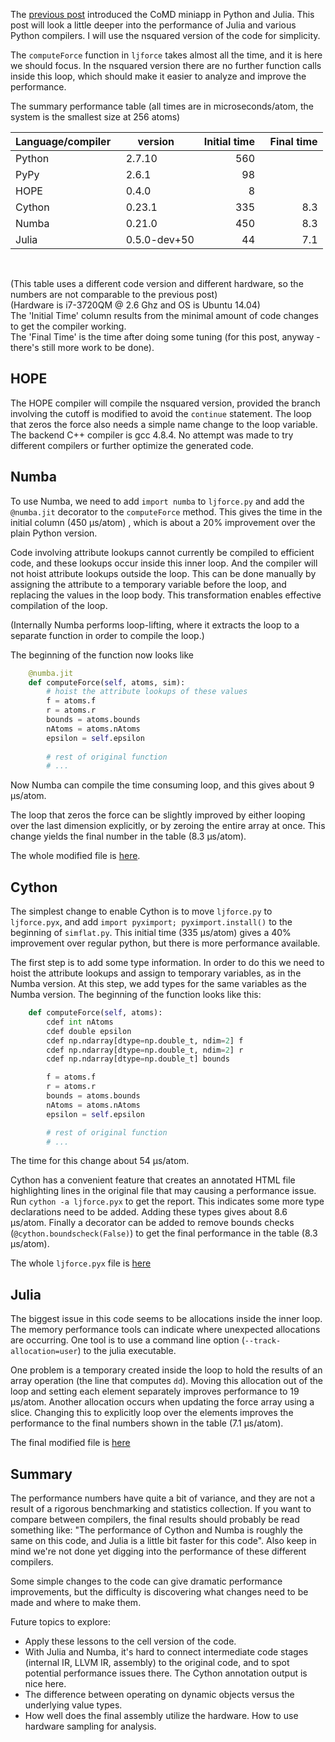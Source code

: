 <!-- 
.. title: First Performance Improvements
.. slug: first-performance-improvements
.. date: 2015-09-17 23:48:00 UTC-05:00
.. tags:  julia, python, Numba, PyPy, cython
.. category: 
.. link: 
.. description: 
.. type: text
-->

The [previous post](http://markdewing.github.io/blog/posts/comparing-languages-with-miniapps/) introduced the CoMD miniapp in Python and Julia.
This post will look a little deeper into the performance of Julia and various Python compilers.
I will use the nsquared version of the code for simplicity.

The `computeForce` function in `ljforce` takes almost all the time, and it is here we should focus.
In the nsquared version there are no further function calls inside this loop, which should make it
easier to analyze and improve the performance.

The summary performance table (all times are in microseconds/atom, the system is the smallest size at 256 atoms)

<!-- from laptop -->
| Language/compiler&nbsp;&nbsp; | version &nbsp;&nbsp;| Initial time | &nbsp;&nbsp;Final time|
|-------------------|--------------|--------------:|------------:|
| Python            | 2.7.10       | 560          |            |
| PyPy              | 2.6.1        |  98          |            |
| HOPE              | 0.4.0        |   8          |            |   
| Cython            | 0.23.1       | 335          |   8.3      |  
| Numba             | 0.21.0       | 450          |   8.3      |
| Julia             | 0.5.0-dev+50 |  44          |   7.1      |

<!-- From desktop 
| Python            | 2.7.10  | 438          |            |
| PyPy              |         |  84          |            |
| HOPE              |         |   7          |            |
| Cython            |         | 329          |  49        |
| Numba             |         | 405          |   7        |
| Julia             |         |  45          |  19        |
-->

<br/>

(This table uses a different code version and different hardware, so the numbers are not comparable to the previous post)
<br/>
(Hardware is i7-3720QM @ 2.6 Ghz and OS is Ubuntu 14.04)
<br/>
The 'Initial Time' column results from the minimal amount of code changes to get the compiler working.
<br/>
The 'Final Time' is the time after doing some tuning (for this post, anyway - there's still more work to be done).

<!--The level of tuning in this post is about adding type information and removing temporary memory allocations.
Further investigation of the generated intermediate and assembly code is yet to be done.
-->

## HOPE
The HOPE compiler will compile the nsquared version, provided the branch involving the cutoff is modified to avoid the `continue` statement.
The loop that zeros the force also needs a simple name change to the loop variable.
The backend C++ compiler is gcc 4.8.4.  No attempt was made to try different compilers or further optimize the generated code.


## Numba

To use Numba, we need to add `import numba` to `ljforce.py` and add the `@numba.jit` decorator to the `computeForce` method.
This gives the time in the initial column (450 &mu;s/atom) , which is about a 20% improvement over the plain Python version.

Code involving attribute lookups cannot currently be compiled to efficient code, and these lookups occur inside this inner loop.
And the compiler will not hoist attribute lookups outside the loop.
This can be done manually by assigning the attribute to a temporary variable before the loop, and replacing the values in the loop body. 
This transformation enables effective compilation of the loop.

(Internally Numba performs loop-lifting, where it extracts the loop to a separate function in order to compile the loop.)

<!--Loop-lifting is a way for Numba to extract a loop into a separate function in order to compile the loop.-->

The beginning of the function now looks like

```python
    @numba.jit
    def computeForce(self, atoms, sim):
        # hoist the attribute lookups of these values
        f = atoms.f
        r = atoms.r
        bounds = atoms.bounds
        nAtoms = atoms.nAtoms
        epsilon = self.epsilon
        
        # rest of original function
        # ...
```

Now Numba can compile the time consuming loop, and this gives about 9 &mu;s/atom.

The loop that zeros the force can be slightly improved by either looping over the last dimension
explicitly, or by zeroing the entire array at once.  This change yields the final number in the table (8.3 &mu;s/atom).

The whole modified file is [here](https://gist.github.com/markdewing/eb0bf52ea1b71995150a).


## Cython

The simplest change to enable Cython is to move `ljforce.py` to `ljforce.pyx`, and add `import pyximport; pyximport.install()` to the beginning of `simflat.py`.
This initial time (335 &mu;s/atom) gives a 40% improvement over regular python, but there is more performance available.

The first step is to add some type information.
In order to do this we need to hoist the attribute lookups and assign to temporary variables, as in the Numba version.
At this step, we add types for the same variables as the Numba version.
The beginning of the function looks like this:

```python
    def computeForce(self, atoms):
        cdef int nAtoms
        cdef double epsilon
        cdef np.ndarray[dtype=np.double_t, ndim=2] f
        cdef np.ndarray[dtype=np.double_t, ndim=2] r
        cdef np.ndarray[dtype=np.double_t] bounds

        f = atoms.f
        r = atoms.r
        bounds = atoms.bounds
        nAtoms = atoms.nAtoms
        epsilon = self.epsilon

        # rest of original function
        # ...
```

The time for this change about 54 &mu;s/atom.

Cython has a convenient feature that creates an annotated HTML file highlighting lines in the 
original file that may causing a performance issue.  Run `cython -a ljforce.pyx` to get the report.
This indicates some more type declarations need to be added.
Adding these types gives about 8.6 &mu;s/atom.   Finally a decorator can be added to remove bounds checks (`@cython.boundscheck(False)`) to get the final performance in the table (8.3 &mu;s/atom).

The whole `ljforce.pyx` file is [here](https://gist.github.com/markdewing/7017e23c883a2bd297cb)


## Julia
The biggest issue in this code seems to be allocations inside the inner loop.
The memory performance tools can indicate where unexpected allocations are occurring.
One tool is to use a command line option (`--track-allocation=user`) to the julia executable.

One problem is a temporary created inside the loop to hold the results of an array operation (the line that computes `dd`).
Moving this allocation out of the loop and setting each element separately improves performance 
to 19 &mu;s/atom.
Another allocation occurs when updating the force array using a slice.  Changing this to explicitly loop
over the elements improves the performance to the final numbers shown in the table (7.1 &mu;s/atom).

The final modified file is [here](https://gist.github.com/markdewing/f1c9a46a2fec8a3ade4f)

## Summary

The performance numbers have quite a bit of variance, and they are not a result of a rigorous benchmarking and statistics collection.  If you want to compare between compilers, the final results should probably be read something like: "The performance of Cython and Numba is roughly the same on this code, and Julia is a little bit faster for this code".
Also keep in mind we're not done yet digging into the performance of these different compilers.

Some simple changes to the code can give dramatic performance improvements, but the difficulty is
discovering what changes need to be made and where to make them.

Future topics to explore:
 
* Apply these lessons to the cell version of the code.
* With Julia and Numba, it's hard to connect intermediate code stages (internal IR, LLVM IR, assembly) to the original code, and to spot potential performance issues there.  The Cython annotation output is nice here.
* The difference between operating on dynamic objects versus the underlying value types.
* How well does the final assembly utilize the hardware. How to use hardware sampling for analysis.









